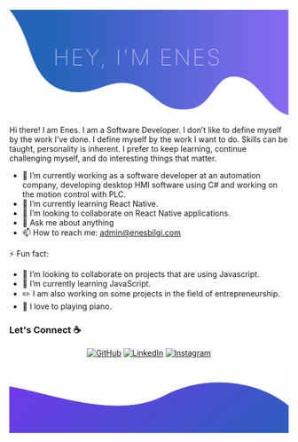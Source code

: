 ![alt text](top.svg)

Hi there! I am Enes. I am a Software Developer. I don’t like to define myself by the work I’ve done. I define myself by the work I want to do. Skills can be taught, personality is inherent. I prefer to keep learning, continue challenging myself, and do interesting things that matter.


- 🔭 I’m currently working as a software developer at an automation company, developing desktop HMI software using C# and working on the motion control with PLC.
- 🌱 I’m currently learning React Native.
- 👯  I’m looking to collaborate on React Native applications.
- 💬 Ask me about anything
- 📫 How to reach me: admin@enesbilgi.com


⚡ Fun fact:
- 👯 I’m looking to collaborate on projects that are using Javascript.
- 🌱 I’m currently learning JavaScript.
- :pencil2: I am also working on some projects in the field of entrepreneurship.
- :musical_note: I love to playing piano.


### Let's Connect :coffee:
<p align="center">
	<a href="https://github.com/enoxie" target="_blank"><img src="https://img.icons8.com/bubbles/50/000000/github.png" alt="GitHub"/></a>
	<a href="https://www.linkedin.com/in/enesbilgi/" target="_blank"><img src="https://img.icons8.com/bubbles/50/000000/linkedin.png" alt="LinkedIn"/></a>
	<a href="https://www.instagram.com/enes.jsx" target="_blank"><img src="https://img.icons8.com/bubbles/50/000000/instagram.png" alt="Instagram"/></a>
</p>

![alt text](bottom.svg)

